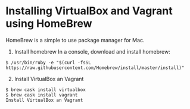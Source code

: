 Installing VirtualBox and Vagrant using HomeBrew
==

HomeBrew is a simple to use package manager for Mac. 

1. Install homebrew
In a console, download and install homebrew:
```
$ /usr/bin/ruby -e "$(curl -fsSL https://raw.githubusercontent.com/Homebrew/install/master/install)"
```

2. Install VirtualBox an Vagrant
```
$ brew cask install virtualbox
$ brew cask install vagrant
Install VirtualBox an Vagrant
```
